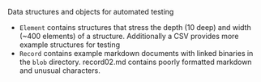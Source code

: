 Data structures and objects for automated testing

- `Element` contains structures that stress the depth (10 deep) and width (~400 elements) of a structure.  Additionally a CSV provides more example structures for testing
- `Record` contains example markdown documents with linked binaries in the `blob` directory.  record02.md contains poorly formatted markdown and unusual characters.